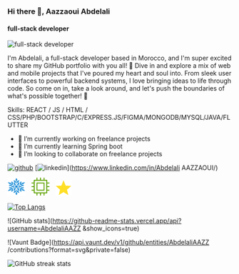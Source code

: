 ### Hi there 👋,  Aazzaoui Abdelali
#### full-stack developer 
![full-stack developer ](https://images.pexels.com/photos/4709286/pexels-photo-4709286.jpeg?auto=compress&cs=tinysrgb&w=600)

I'm Abdelali, a full-stack developer based in Morocco, and I'm super excited to share my GitHub portfolio with you all! 🚀 Dive in and explore a mix of web and mobile projects that I've poured my heart and soul into. From sleek user interfaces to powerful backend systems, I love bringing ideas to life through code. So come on in, take a look around, and let's push the boundaries of what's possible together! 🌟

Skills: REACT / JS / HTML / CSS/PHP/BOOTSTRAP/C/EXPRESS.JS/FIGMA/MONGODB/MYSQL/JAVA/FLUTTER

- 🔭 I’m currently working on  freelance projects  
- 🌱 I’m currently learning Spring boot 
- 👯 I’m looking to collaborate on freelance projects  


[<img src='https://cdn.jsdelivr.net/npm/simple-icons@3.0.1/icons/github.svg' alt='github' height='40'>](https://github.com/AbdelaliAAZZ )  [<img src='https://cdn.jsdelivr.net/npm/simple-icons@3.0.1/icons/linkedin.svg' alt='linkedin' height='40'>](https://www.linkedin.com/in/Abdelali AAZZAOUI/)  

<a href='https://archiveprogram.github.com/'><img src='https://raw.githubusercontent.com/acervenky/animated-github-badges/master/assets/acbadge.gif' width='40' height='40'></a> <a href='https://docs.github.com/en/developers'><img src='https://raw.githubusercontent.com/acervenky/animated-github-badges/master/assets/devbadge.gif' width='40' height='40'></a> <a href='https://stars.github.com/'><img src='https://raw.githubusercontent.com/acervenky/animated-github-badges/master/assets/starbadge.gif' width='35' height='35'></a> 

[![Top Langs](https://github-readme-stats.vercel.app/api/top-langs/?username=AbdelaliAAZZ )](https://github.com/anuraghazra/github-readme-stats)

![GitHub stats](https://github-readme-stats.vercel.app/api?username=AbdelaliAAZZ &show_icons=true)  

![Vaunt Badge](https://api.vaunt.dev/v1/github/entities/AbdelaliAAZZ /contributions?format=svg&private=false)  

![GitHub streak stats](https://streak-stats.demolab.com/?user=AbdelaliAAZZ )  

